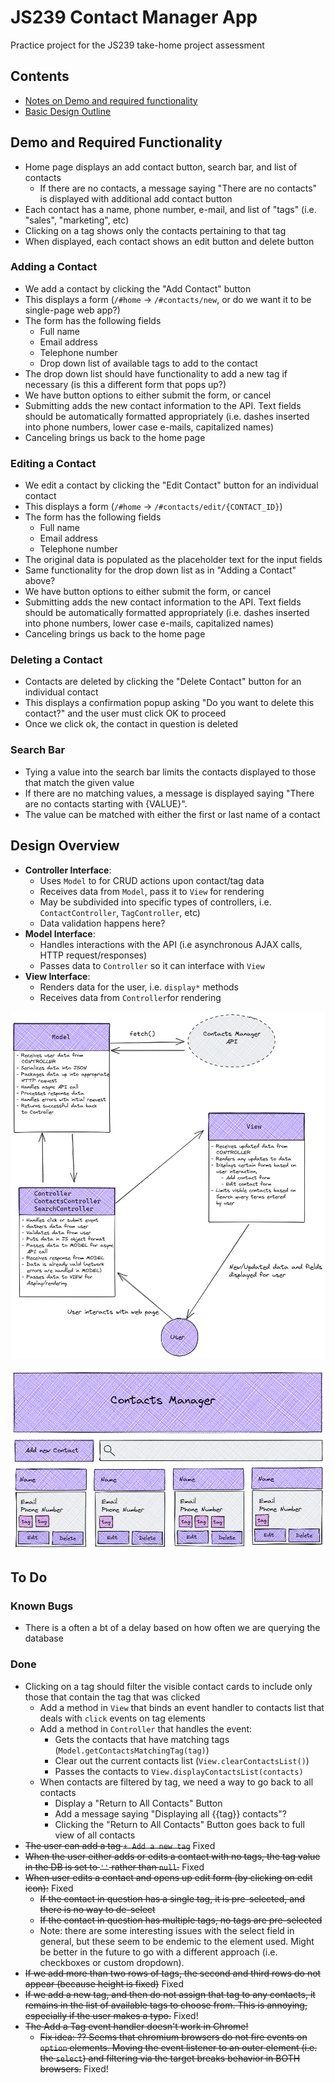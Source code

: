 # JS239 Contact Manager App

Practice project for the JS239 take-home project assessment

## Contents

- [Notes on Demo and required functionality](#demo-and-required-functionality)
- [Basic Design Outline](#design-overview)

## Demo and Required Functionality

- Home page displays an add contact button, search bar, and list of contacts
  - If there are no contacts, a message saying "There are no contacts" is displayed with additional add contact button
- Each contact has a name, phone number, e-mail, and list of "tags" (i.e. "sales", "marketing", etc)
- Clicking on a tag shows only the contacts pertaining to that tag
- When displayed, each contact shows an edit button and delete button

### Adding a Contact

- We add a contact by clicking the "Add Contact" button
- This displays a form (`/#home` -> `/#contacts/new`, or do we want it to be single-page web app?)
- The form has the following fields
  - Full name
  - Email address
  - Telephone number
  - Drop down list of available tags to add to the contact
- The drop down list should have functionality to add a new tag if necessary (is this a different form that pops up?)
- We have button options to either submit the form, or cancel
- Submitting adds the new contact information to the API. Text fields should be automatically formatted appropriately (i.e. dashes inserted into phone numbers, lower case e-mails, capitalized names)
- Canceling brings us back to the home page

### Editing a Contact

- We edit a contact by clicking the "Edit Contact" button for an individual contact
- This displays a form (`/#home` -> `/#contacts/edit/{CONTACT_ID}`)
- The form has the following fields
  - Full name
  - Email address
  - Telephone number
- The original data is populated as the placeholder text for the input fields
- Same functionality for the drop down list as in "Adding a Contact" above?
- We have button options to either submit the form, or cancel
- Submitting adds the new contact information to the API. Text fields should be automatically formatted appropriately (i.e. dashes inserted into phone numbers, lower case e-mails, capitalized names)
- Canceling brings us back to the home page

### Deleting a Contact

- Contacts are deleted by clicking the "Delete Contact" button for an individual contact
- This displays a confirmation popup asking "Do you want to delete this contact?" and the user must click OK to proceed
- Once we click ok, the contact in question is deleted

### Search Bar

- Tying a value into the search bar limits the contacts displayed to those that match the given value
- If there are no matching values, a message is displayed saying "There are no contacts starting with {VALUE}".
- The value can be matched with either the first or last name of a contact

## Design Overview

- **Controller Interface**:
  - Uses `Model` to for CRUD actions upon contact/tag data
  - Receives data from `Model`, pass it to `View` for rendering
  - May be subdivided into specific types of controllers, i.e. `ContactController`, `TagController`, etc)
  - Data validation happens here?
- **Model Interface**:
  - Handles interactions with the API (i.e asynchronous AJAX calls, HTTP request/responses)
  - Passes data to `Controller` so it can interface with `View`
- **View Interface**:
  - Renders data for the user, i.e. `display*` methods
  - Receives data from `Controller`for rendering

![Front-End Components](./resources/JS230_contacts_manager_components.excalidraw.png)

![Basic Page Design](./resources/JS230_contacts_manager_index.excalidraw.png)

## To Do

### Known Bugs

- There is a often a bt of a delay based on how often we are querying the database

### Done

- Clicking on a tag should filter the visible contact cards to include only those that contain the tag that was clicked
  - Add a method in `View` that binds an event handler to contacts list that deals with `click` events on tag elements
  - Add a method in `Controller` that handles the event:
    - Gets the contacts that have matching tags (`Model.getContactsMatchingTag(tag)`)
    - Clear out the current contacts list (`View.clearContactsList()`)
    - Passes the contacts to `View.displayContactsList(contacts)`
  - When contacts are filtered by tag, we need a way to go back to all contacts
    - Display a "Return to All Contacts" Button
    - Add a message saying "Displaying all {{tag}} contacts"?
    - Clicking the "Return to All Contacts" Button goes back to full view of all contacts
- ~~The user can add a tag `+ Add a new tag`~~ Fixed
- ~~When the user either adds or edits a contact with no tags, the tag value in the DB is set to `''` rather than `null`.~~ Fixed
- ~~When user edits a contact and opens up edit form (by clicking on edit icon):~~ Fixed
  - ~~If the contact in question has a single tag, it is pre-selected, and there is no way to de-select~~
  - ~~If the contact in question has multiple tags, no tags are pre-selected~~
  - Note: there are some interesting issues with the select field in general, but these seem to be endemic to the element used. Might be better in the future to go with a different approach (i.e. checkboxes or custom dropdown).
- ~~If we add more than two rows of tags, the second and third rows do not appear (because height is fixed)~~ Fixed
- ~~If we add a new tag, and then do not assign that tag to any contacts, it remains in the list of available tags to choose from. This is annoying, especially if the user makes a typo.~~ Fixed!
- ~~The Add a Tag event handler doesn't work in Chrome!~~
  - ~~Fix idea: ?? Seems that chromium browsers do not fire events on `option` elements. Moving the event listener to an outer element (i.e. the `select`) and filtering via the target breaks behavior in BOTH browsers.~~ Fixed!

